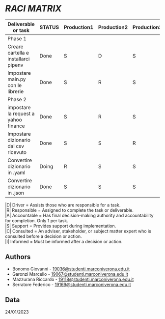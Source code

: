 ﻿# ___RACI MATRIX___

|Deliverable or task| STATUS | Production1| Production2 | Production3| Production4 |
|-------------------|--------| ---------------------------------------------------- | ------ | -------------------- | ------------ |
|Phase 1| | | | | |
| Creare cartella e installarci pipenv|Done|S|D|S|R|
| Impostare main.py con le librerie|Done|S|R|S|S|
| Phase 2| | | | | |
| impostare la request a yahoo finance|Done|S|R|S|S|
| Impostare dizionario dal csv ricevuto|Done|S|S|R|S|
| Convertire dizionario in .yaml|Doing|R|S|S|S|
| Convertire dizionario in .json|Done|S|S|S|R|


|D| Driver =  Assists those who are responsible for a task. \
|R| Responsible = Assigned to complete the task or deliverable. \
|A| Accountable = Has final decision-making authority and accountability for completion. Only 1 per task. \
|S| Support = Provides support during implementation. \
|C| Consulted = An adviser, stakeholder, or subject matter expert who is consulted before a decision or action. \
|I| Informed = Must be informed after a decision or action.

## Authors

- Bonomo Giovanni - 19036@studenti.marconiverona.edu.it
- Garonzi Marcello - 19067@studenti.marconiverona.edu.it
- Mazzurana Riccardo - 19118@studenti.marconiverona.edu.it
- Serratore Federico - 19169@studenti.marconiverona.edu.it

## Data

24/01/2023

